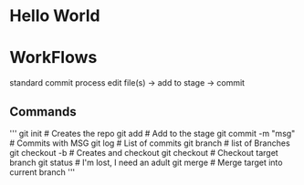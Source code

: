 # Hello World

# WorkFlows

standard commit process
 edit file(s) -> add to stage -> commit

## Commands

'''
git init                        # Creates the repo
git add <filename>              # Add to the stage
git commit -m "msg"             # Commits with MSG
git log                         # List of commits
git branch                      # list of Branches
git checkout -b <branch>        # Creates and checkout
git checkout <branch>           # Checkout target branch
git status                      # I'm lost, I need an adult
git merge <targetBranch>        # Merge target into current branch
'''
